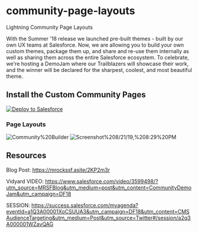 # community-page-layouts
Lightning Community Page Layouts

With the Summer '18 release we launched pre-built themes - built by our own UX teams at Salesforce. Now, we are allowing you to build your own custom themes, package them up, and share and re-use them internally as well as sharing them across the entire Salesforce ecosystem. To celebrate, we're hosting a DemoJam where our Trailblazers will showcase their work, and the winner will be declared for the sharpest, coolest, and most beautiful theme.

## Install the Custom Community Pages

<a href="https://githubsfdeploy.herokuapp.com?owner=meighan&repo=community-page-layouts">
  <img alt="Deploy to Salesforce"
       src="https://raw.githubusercontent.com/afawcett/githubsfdeploy/master/src/main/webapp/resources/img/deploy.png">
</a>

### Page Layouts

<img src="https://www.evernote.com/l/AhSnemETQgJCnpHofAB9qAXpJ9lQTlOEQg0B/image.png" alt="Community%20Builder" />
<img src="https://www.evernote.com/l/AhScpj9O4QhEdon2KMELK9xrKLMGK3B1g9AB/image.png" alt="Screenshot%208/21/19,%208:29%20PM" />

## Resources 
Blog Post: https://mrockssf.asite/2KP2m3r

Vidyard VIDEO: https://www.salesforce.com/video/3599498/?utm_source=MRSFBlog&utm_medium=post&utm_content=CommunityDemoJam&utm_campaign=DF18

SESSION: https://success.salesforce.com/myagenda?eventId=a1Q3A00001XoCSUUA3&utm_campaign=DF18&utm_content=CMSAudienceTargeting&utm_medium=Post&utm_source=Twitter#/session/a2q3A000001WZavQAG

